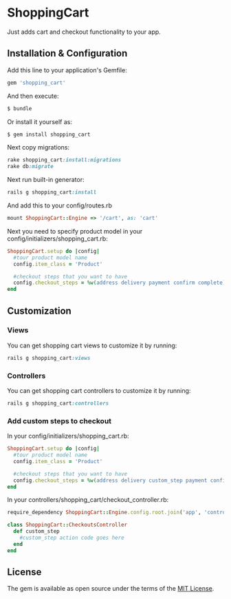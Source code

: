 # ShoppingCart
Just adds cart and checkout functionality to your app.

## Installation & Configuration
Add this line to your application's Gemfile:

```ruby
gem 'shopping_cart'
```

And then execute:
```bash
$ bundle
```

Or install it yourself as:
```bash
$ gem install shopping_cart
```

Next copy migrations:
```ruby
rake shopping_cart:install:migrations
rake db:migrate
```

Next run built-in generator:
```ruby
rails g shopping_cart:install
```

And add this to your config/routes.rb
```ruby
mount ShoppingCart::Engine => '/cart', as: 'cart'
```

Next you need to specify product model in your config/initializers/shopping_cart.rb:
```ruby
ShoppingCart.setup do |config|
  #tour product model name
  config.item_class = 'Product'

  #checkout steps that you want to have
  config.checkout_steps = %w(address delivery payment confirm complete)
end
```

## Customization
### Views
You can get shopping cart views to customize it by running:
```ruby
rails g shopping_cart:views
```
### Controllers
You can get shopping cart controllers to customize it by running:
```ruby
rails g shopping_cart:controllers
```
### Add custom steps to checkout
In your config/initializers/shopping_cart.rb:
```ruby
ShoppingCart.setup do |config|
  #tour product model name
  config.item_class = 'Product'

  #checkout steps that you want to have
  config.checkout_steps = %w(address delivery custom_step payment confirm complete)
end
```

In your controllers/shopping_cart/checkout_controller.rb:
```ruby
require_dependency ShoppingCart::Engine.config.root.join('app', 'controllers', 'shopping_cart', 'checkouts_controller.rb').to_s

class ShoppingCart::CheckoutsController
  def custom_step
    #custom_step action code goes here
  end
end
```

## License
The gem is available as open source under the terms of the [MIT License](http://opensource.org/licenses/MIT).
